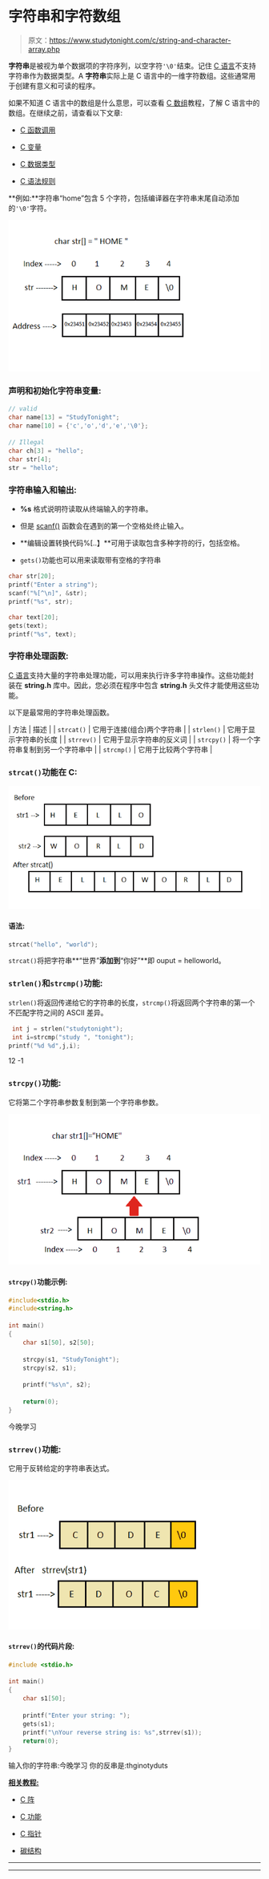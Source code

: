 # 字符串和字符数组

> 原文：<https://www.studytonight.com/c/string-and-character-array.php>

**字符串**是被视为单个数据项的字符序列，以空字符`'\0'`结束。记住 [C 语言](https://www.studytonight.com/c/overview-of-c)不支持字符串作为数据类型。A **字符串**实际上是 C 语言中的一维字符数组。这些通常用于创建有意义和可读的程序。

如果不知道 C 语言中的数组是什么意思，可以查看 [C 数组](https://www.studytonight.com/c/arrays-in-c)教程，了解 C 语言中的数组。在继续之前，请查看以下文章:

*   [C 函数调用](https://www.studytonight.com/c/types-of-function-calls.php)

*   [C 变量](https://www.studytonight.com/c/variables-in-c.php)

*   [C 数据类型](https://www.studytonight.com/c/datatype-in-c.php)

*   [C 语法规则](https://www.studytonight.com/c/c-syntax.php)

**例如:**字符串“home”包含 5 个字符，包括编译器在字符串末尾自动添加的`'\0'`字符。

![string in C](img/e4304d41dad0eb6a63b711649d58c0b0.png)

### 声明和初始化字符串变量:

```cpp
// valid
char name[13] = "StudyTonight";        
char name[10] = {'c','o','d','e','\0'};      

// Illegal
char ch[3] = "hello";    
char str[4];
str = "hello"; 
```

### 字符串输入和输出:

*   **%s** 格式说明符读取从终端输入的字符串。

*   但是 [scanf()](https://www.studytonight.com/c/c-input-output-function.php) 函数会在遇到的第一个空格处终止输入。

*   **编辑设置转换代码%[..】**可用于读取包含多种字符的行，包括空格。

*   `gets()`功能也可以用来读取带有空格的字符串

```cpp
char str[20];
printf("Enter a string");
scanf("%[^\n]", &str); 
printf("%s", str); 
```

```cpp
char text[20];
gets(text);
printf("%s", text);
```

### 字符串处理函数:

[C 语言](https://www.studytonight.com/c/overview-of-c)支持大量的字符串处理功能，可以用来执行许多字符串操作。这些功能封装在 **string.h** 库中。因此，您必须在程序中包含 **string.h** 头文件才能使用这些功能。

以下是最常用的字符串处理函数。

| 方法 | 描述 |
| `strcat()` | 它用于连接(组合)两个字符串 |
| `strlen()` | 它用于显示字符串的长度 |
| ``strrev()`` | 它用于显示字符串的反义词 |
| `strcpy()` | 将一个字符串复制到另一个字符串中 |
| `strcmp()` | 它用于比较两个字符串 |

### `strcat()`功能在 C:

![strcat() function in C](img/45a4060a2dd9f40ac565febabeca3233.png)

#### 语法:

```cpp
strcat("hello", "world");
```

`strcat()`将把字符串**“世界”**添加到**“你好”**即 ouput = helloworld。

### `strlen()`和`strcmp()`功能:

`strlen()`将返回传递给它的字符串的长度，`strcmp()`将返回两个字符串的第一个不匹配字符之间的 ASCII 差异。

```cpp
 int j = strlen("studytonight");
 int i=strcmp("study ", "tonight");
printf("%d %d",j,i);
```

12 -1

### `strcpy()`功能:

它将第二个字符串参数复制到第一个字符串参数。

![srtcpy() function in C](img/99fe881de45bea981d567d9d1630b557.png)

#### `strcpy()`功能示例:

```cpp
#include<stdio.h>
#include<string.h>

int main()
{
    char s1[50], s2[50];

    strcpy(s1, "StudyTonight");     
    strcpy(s2, s1);     

    printf("%s\n", s2);

    return(0);
}
```

今晚学习

### `strrev()`功能:

它用于反转给定的字符串表达式。

![strrev() function in C](img/0f2d8aa814277d3337f6eb8350c33a43.png)

#### `strrev()`的代码片段:

```cpp
#include <stdio.h>

int main()
{ 
    char s1[50]; 

    printf("Enter your string: "); 
    gets(s1);  
    printf("\nYour reverse string is: %s",strrev(s1)); 
    return(0); 
}
```

输入你的字符串:今晚学习
你的反串是:thginotyduts

<u>**相关教程:**</u>

*   [C 阵](https://www.studytonight.com/c/arrays-in-c.php)

*   [C 功能](https://www.studytonight.com/c/user-defined-functions-in-c.php)

*   [C 指针](https://www.studytonight.com/c/pointers-in-c.php)

*   [碳结构](https://www.studytonight.com/c/structures-in-c.php)

* * *

* * *